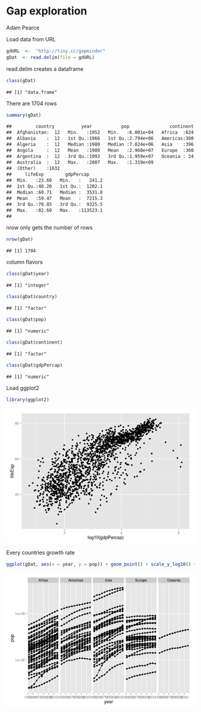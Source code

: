 # Gap exploration
Adam Pearce  


Load data from URL

```r
gdURL  <-  "http://tiny.cc/gapminder"
gDat  <- read.delim(file = gdURL)
```

read.delim creates a dataframe

```r
class(gDat)
```

```
## [1] "data.frame"
```

There are 1704 rows

```r
summary(gDat)
```

```
##         country          year           pop               continent  
##  Afghanistan:  12   Min.   :1952   Min.   :6.001e+04   Africa  :624  
##  Albania    :  12   1st Qu.:1966   1st Qu.:2.794e+06   Americas:300  
##  Algeria    :  12   Median :1980   Median :7.024e+06   Asia    :396  
##  Angola     :  12   Mean   :1980   Mean   :2.960e+07   Europe  :360  
##  Argentina  :  12   3rd Qu.:1993   3rd Qu.:1.959e+07   Oceania : 24  
##  Australia  :  12   Max.   :2007   Max.   :1.319e+09                 
##  (Other)    :1632                                                    
##     lifeExp        gdpPercap       
##  Min.   :23.60   Min.   :   241.2  
##  1st Qu.:48.20   1st Qu.:  1202.1  
##  Median :60.71   Median :  3531.8  
##  Mean   :59.47   Mean   :  7215.3  
##  3rd Qu.:70.85   3rd Qu.:  9325.5  
##  Max.   :82.60   Max.   :113523.1  
## 
```

nrow only gets the number of rows

```r
nrow(gDat)
```

```
## [1] 1704
```

column flavors

```r
class(gDat$year)
```

```
## [1] "integer"
```

```r
class(gDat$country)
```

```
## [1] "factor"
```

```r
class(gDat$pop)
```

```
## [1] "numeric"
```

```r
class(gDat$continent)
```

```
## [1] "factor"
```

```r
class(gDat$gdpPercap)
```

```
## [1] "numeric"
```

Load ggplot2

```r
library(ggplot2)
```

![](hw2_files/figure-html/unnamed-chunk-7-1.png) 

Every countries growth rate

```r
ggplot(gDat, aes(x = year, y = pop)) + geom_point() + scale_y_log10() + facet_grid(~ continent) + geom_line(aes(group = country))
```

![](hw2_files/figure-html/unnamed-chunk-8-1.png) 

